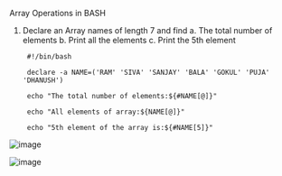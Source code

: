 Array Operations in BASH

1) Declare an Array names of length 7 and find
   a. The total number of elements
   b. Print all the elements
   c. Print the 5th element

        #!/bin/bash

        declare -a NAME=('RAM' 'SIVA' 'SANJAY' 'BALA' 'GOKUL' 'PUJA' 'DHANUSH')

        echo "The total number of elements:${#NAME[@]}"

        echo "All elements of array:${NAME[@]}"

        echo "5th element of the array is:${#NAME[5]}"


   
![image](https://github.com/Sharath15eUR/SivanithishRK/assets/79641980/4f87b015-9553-4aac-8712-40eefbc9fbaa)


![image](https://github.com/Sharath15eUR/SivanithishRK/assets/79641980/3f693e09-d4cb-4257-88bd-f8587354bb71)
